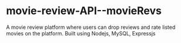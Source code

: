# movie-review-API--movieRevs
A movie review platform where users can drop reviews and rate listed movies on the platform. Built using Nodejs, MySQL, Expressjs
